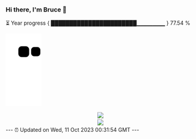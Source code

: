 ### Hi there, I'm Bruce 👋
⏳ Year progress { ███████████████████████▁▁▁▁▁▁▁ } 77.54 %

![](https://raw.githubusercontent.com/Swiftie13st/Swiftie13st/main/assets/github-contribution-grid-snake.svg)


<div align="center"> <img src="https://metrics.lecoq.io/Swiftie13st?template=classic&config.timezone=Asia%2FShanghai"> </div>

<div align="center"> <img src="https://github-readme-streak-stats.herokuapp.com/?user=Swiftie13st" /> </div>
---
⏰ Updated on Wed, 11 Oct 2023 00:31:54 GMT
---

